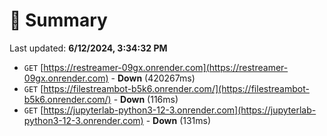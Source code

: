 # 📖 Summary
Last updated: **6/12/2024, 3:34:32 PM**

- `GET` [https://restreamer-09gx.onrender.com](https://restreamer-09gx.onrender.com) - **Down** (420267ms)
- `GET` [https://filestreambot-b5k6.onrender.com/](https://filestreambot-b5k6.onrender.com/) - **Down** (116ms)
- `GET` [https://jupyterlab-python3-12-3.onrender.com](https://jupyterlab-python3-12-3.onrender.com) - **Down** (131ms)
